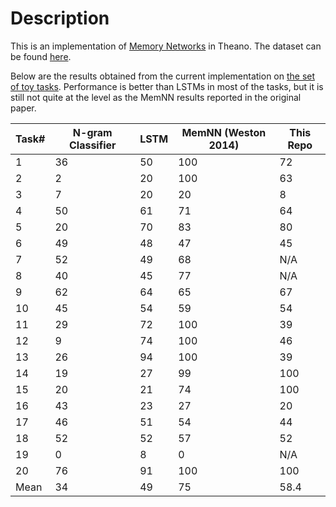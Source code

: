 # Description
This is an implementation of [Memory Networks](http://arxiv.org/abs/1410.3916) in Theano. The dataset can be found [here](http://fb.ai/babi).

Below are the results obtained from the current implementation on [the set of toy tasks](http://arxiv.org/abs/1502.05698). Performance is better than LSTMs in most of the tasks, but it is still not quite at the level as the MemNN results reported in the original paper. 

| Task#| N-gram Classifier | LSTM | MemNN (Weston 2014) | This Repo |
|------|-------------------|------|---------------------|-----------|
| 1    | 36                | 50   | 100                 | 72        |
| 2    | 2                 | 20   | 100                 | 63        |
| 3    | 7                 | 20   | 20                  | 8         |
| 4    | 50                | 61   | 71                  | 64        |
| 5    | 20                | 70   | 83                  | 80        |
| 6    | 49                | 48   | 47                  | 45        |
| 7    | 52                | 49   | 68                  | N/A       |
| 8    | 40                | 45   | 77                  | N/A       |
| 9    | 62                | 64   | 65                  | 67        |
| 10   | 45                | 54   | 59                  | 54        |
| 11   | 29                | 72   | 100                 | 39        |
| 12   | 9                 | 74   | 100                 | 46        |
| 13   | 26                | 94   | 100                 | 39        |
| 14   | 19                | 27   | 99                  | 100       |
| 15   | 20                | 21   | 74                  | 100       |
| 16   | 43                | 23   | 27                  | 20        |
| 17   | 46                | 51   | 54                  | 44        |
| 18   | 52                | 52   | 57                  | 52        |
| 19   | 0                 | 8    | 0                   | N/A       |
| 20   | 76                | 91   | 100                 | 100       |
| Mean | 34                | 49   | 75                  | 58.4      |


